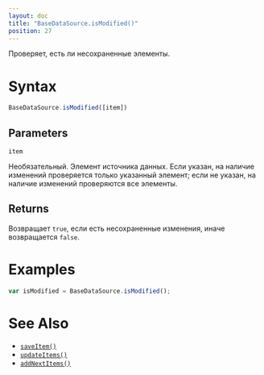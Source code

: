 ```yaml
---
layout: doc
title: "BaseDataSource.isModified()"
position: 27
---
```


Проверяет, есть ли несохраненные элементы.

# Syntax

```js
BaseDataSource.isModified([item])
```

## Parameters

`item`

Необязательный. Элемент источника данных. Если указан, на наличие изменений проверяется только
указанный элемент; если не указан, на наличие изменений проверяются все элементы.

## Returns

Возвращает `true`, если есть несохраненные изменения, иначе возвращается `false`.

# Examples

```js
var isModified = BaseDataSource.isModified();
```

# See Also

* [`saveItem()`](../BaseDataSource.saveItem/)
* [`updateItems()`](../BaseDataSource.updateItems/)
* [`addNextItems()`](../BaseDataSource.addNextItems/)
